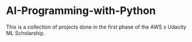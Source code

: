 # AI-Programming-with-Python
This is a collection of projects done in the first phase of the AWS x Udacity ML Scholarship.
